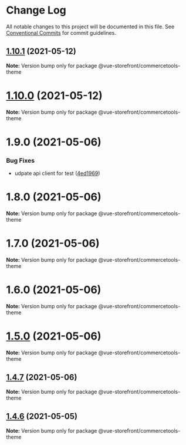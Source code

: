 # Change Log

All notable changes to this project will be documented in this file.
See [Conventional Commits](https://conventionalcommits.org) for commit guidelines.

## [1.10.1](https://github.com/vuestorefront/commercetools/compare/v1.10.0...v1.10.1) (2021-05-12)

**Note:** Version bump only for package @vue-storefront/commercetools-theme





# [1.10.0](https://github.com/vuestorefront/commercetools/compare/v1.9.0...v1.10.0) (2021-05-12)

**Note:** Version bump only for package @vue-storefront/commercetools-theme





# 1.9.0 (2021-05-06)


### Bug Fixes

* udpate api client for test ([4ed1969](https://github.com/vuestorefront/commercetools/commit/4ed196944a1c4f703a3bdc81268b3c841647f7cd))





# 1.8.0 (2021-05-06)

**Note:** Version bump only for package @vue-storefront/commercetools-theme





# 1.7.0 (2021-05-06)

**Note:** Version bump only for package @vue-storefront/commercetools-theme





# 1.6.0 (2021-05-06)

**Note:** Version bump only for package @vue-storefront/commercetools-theme





# [1.5.0](https://github.com/vuestorefront/commercetools/compare/v1.4.7...v1.5.0) (2021-05-06)

**Note:** Version bump only for package @vue-storefront/commercetools-theme





## [1.4.7](https://github.com/vuestorefront/commercetools/compare/v1.4.6...v1.4.7) (2021-05-06)

**Note:** Version bump only for package @vue-storefront/commercetools-theme





## [1.4.6](https://github.com/vuestorefront/commercetools/compare/v1.4.5...v1.4.6) (2021-05-05)

**Note:** Version bump only for package @vue-storefront/commercetools-theme
